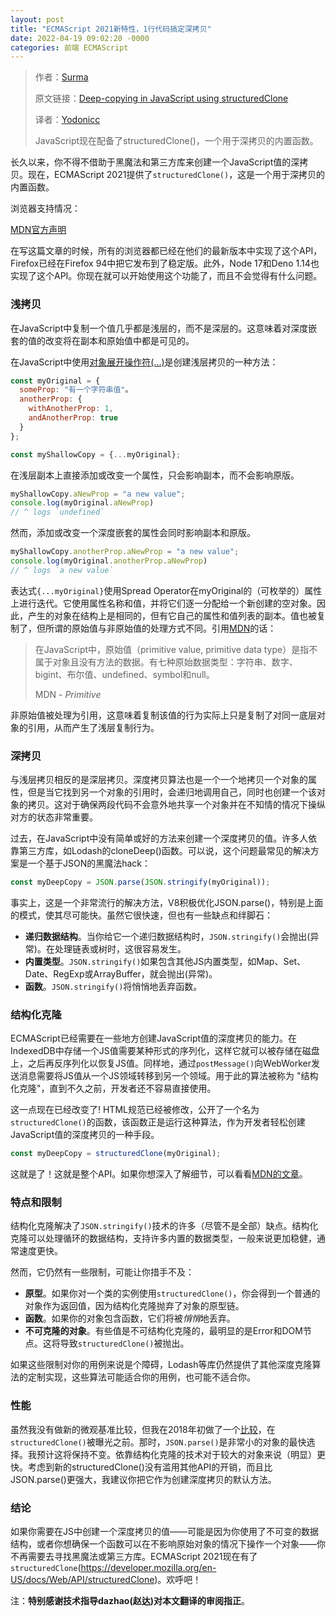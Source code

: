 ```yaml
---
layout: post
title: "ECMAScript 2021新特性，1行代码搞定深拷贝"
date: 2022-04-19 09:02:20 -0000
categories: 前端 ECMAScript
---
```

> 作者：[Surma](https://web.dev/authors/surma/)
>
> 原文链接：[Deep-copying in JavaScript using structuredClone](https://web.dev/structured-clone/)
>
> 译者：[Yodonicc](https://github.com/Yodonicc)
>
> JavaScript现在配备了structuredClone()，一个用于深拷贝的内置函数。

长久以来，你不得不借助于黑魔法和第三方库来创建一个JavaScript值的深拷贝。现在，ECMAScript 2021提供了`structuredClone()`，这是一个用于深拷贝的内置函数。

浏览器支持情况：



[MDN官方声明](https://developer.mozilla.org/en-US/docs/Web/API/structuredClone)

在写这篇文章的时候，所有的浏览器都已经在他们的最新版本中实现了这个API，Firefox已经在Firefox 94中把它发布到了稳定版。此外，Node 17和Deno 1.14也实现了这个API。你现在就可以开始使用这个功能了，而且不会觉得有什么问题。

### 浅拷贝

在JavaScript中复制一个值几乎都是浅层的，而不是深层的。这意味着对深度嵌套的值的改变将在副本和原始值中都是可见的。

在JavaScript中使用[对象展开操作符(...)](https://developer.mozilla.org/zh-CN/docs/Web/JavaScript/Reference/Operators/Spread_syntax)是创建浅层拷贝的一种方法：

``````javascript
const myOriginal = {
  someProp: "有一个字符串值"。
  anotherProp: {
    withAnotherProp: 1,
    andAnotherProp: true
  }
};

const myShallowCopy = {...myOriginal};
``````


在浅层副本上直接添加或改变一个属性，只会影响副本，而不会影响原版。

``````javascript
myShallowCopy.aNewProp = "a new value";
console.log(myOriginal.aNewProp)
// ^ logs `undefined`
``````

然而，添加或改变一个深度嵌套的属性会同时影响副本和原版。

``````javascript
myShallowCopy.anotherProp.aNewProp = "a new value";
console.log(myOriginal.anotherProp.aNewProp) 
// ^ logs `a new value`
``````

表达式`{...myOriginal}`使用Spread Operator在myOriginal的（可枚举的）属性上进行迭代。它使用属性名称和值，并将它们逐一分配给一个新创建的空对象。因此，产生的对象在结构上是相同的，但有它自己的属性和值列表的副本。值也被复制了，但所谓的原始值与非原始值的处理方式不同。引用[MDN](https://developer.mozilla.org/zh-CN/docs/Glossary/Primitive)的话：

> 在JavaScript中，原始值（primitive value, primitive data type）是指不属于对象且没有方法的数据。有七种原始数据类型：字符串、数字、bigint、布尔值、undefined、symbol和null。
>
> MDN - *Primitive*

非原始值被处理为引用，这意味着复制该值的行为实际上只是复制了对同一底层对象的引用，从而产生了浅层复制行为。

### 深拷贝

与浅层拷贝相反的是深层拷贝。深度拷贝算法也是一个一个地拷贝一个对象的属性，但是当它找到另一个对象的引用时，会递归地调用自己，同时也创建一个该对象的拷贝。这对于确保两段代码不会意外地共享一个对象并在不知情的情况下操纵对方的状态非常重要。

过去，在JavaScript中没有简单或好的方法来创建一个深度拷贝的值。许多人依靠第三方库，如Lodash的cloneDeep()函数。可以说，这个问题最常见的解决方案是一个基于JSON的黑魔法hack：

``````javascript
const myDeepCopy = JSON.parse(JSON.stringify(myOriginal));
``````

事实上，这是一个非常流行的解决方法，V8积极优化JSON.parse()，特别是上面的模式，使其尽可能快。虽然它很快速，但也有一些缺点和绊脚石：

- **递归数据结构**。当你给它一个递归数据结构时，`JSON.stringify()`会抛出(异常)。在处理链表或树时，这很容易发生。
- **内置类型**。`JSON.stringify()`如果包含其他JS内置类型，如Map、Set、Date、RegExp或ArrayBuffer，就会抛出(异常)。
- **函数**。`JSON.stringify()`将悄悄地丢弃函数。

### 结构化克隆

ECMAScript已经需要在一些地方创建JavaScript值的深度拷贝的能力。在IndexedDB中存储一个JS值需要某种形式的序列化，这样它就可以被存储在磁盘上，之后再反序列化以恢复JS值。同样地，通过`postMessage()`向WebWorker发送消息需要将JS值从一个JS领域转移到另一个领域。用于此的算法被称为 "结构化克隆"，直到不久之前，开发者还不容易直接使用。

这一点现在已经改变了! HTML规范已经被修改，公开了一个名为`structuredClone()`的函数，该函数正是运行这种算法，作为开发者轻松创建JavaScript值的深度拷贝的一种手段。

``````javascript
const myDeepCopy = structuredClone(myOriginal);
``````

这就是了！这就是整个API。如果你想深入了解细节，可以看看[MDN的文章](https://developer.mozilla.org/en-US/docs/Web/API/structuredClone)。

### 特点和限制

结构化克隆解决了`JSON.stringify()`技术的许多（尽管不是全部）缺点。结构化克隆可以处理循环的数据结构，支持许多内置的数据类型，一般来说更加稳健，通常速度更快。

然而，它仍然有一些限制，可能让你措手不及：

- **原型**。如果你对一个类的实例使用`structuredClone()`，你会得到一个普通的对象作为返回值，因为结构化克隆抛弃了对象的原型链。
- **函数**。如果你的对象包含函数，它们将被*悄悄*地丢弃。
- **不可克隆的对象**。有些值是不可结构化克隆的，最明显的是Error和DOM节点。这将导致`structuredClone()`被抛出。

如果这些限制对你的用例来说是个障碍，Lodash等库仍然提供了其他深度克隆算法的定制实现，这些算法可能适合你的用例，也可能不适合你。

### 性能

虽然我没有做新的微观基准比较，但我在2018年初做了一个[比较](https://surma.dev/things/deep-copy/index.html)，在`structuredClone()`被曝光之前。那时，`JSON.parse()`是非常小的对象的最快选择。我预计这将保持不变。依靠结构化克隆的技术对于较大的对象来说（明显）更快。考虑到新的structuredClone()没有滥用其他API的开销，而且比JSON.parse()更强大，我建议你把它作为创建深度拷贝的默认方法。

### 结论

如果你需要在JS中创建一个深度拷贝的值——可能是因为你使用了不可变的数据结构，或者你想确保一个函数可以在不影响原始对象的情况下操作一个对象——你不再需要去寻找黑魔法或第三方库。ECMAScript 2021现在有了`structuredClone`(https://developer.mozilla.org/en-US/docs/Web/API/structuredClone)。欢呼吧！



注：**特别感谢技术指导dazhao(赵达)对本文翻译的审阅指正**。

